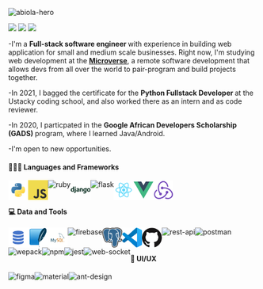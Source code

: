 ![abiola-hero](https://user-images.githubusercontent.com/114492335/233369373-7bbfd6d5-8d68-4513-a0f0-087ba4776361.png)

<p><a href="https://www.twitter.com/abiola-arobieke"><img src="https://img.shields.io/badge/twitter-%231DA1F2.svg?&style=for-the-badge&logo=twitter&logoColor=white" height=25></a> <a href="https://www.linkedin.com/in/abiola-arobieke"><img src="https://img.shields.io/badge/linkedin-%230077B5.svg?&style=for-the-badge&logo=linkedin&logoColor=white" height=25></a> <a href="https://www.instagram.com/abiola-arobieke/"><img src="https://img.shields.io/badge/instagram-%23E4405F.svg?&style=for-the-badge&logo=instagram&logoColor=white" height=25></a></p>
<div>
<p>
 -I'm a <b> Full-stack software engineer </b> with experience in building web application for small and medium scale businesses. Right now, I'm studying web development at the <b><a href="https://www.microverse.org/" target="_blank">Microverse</a></b>, a remote software development that allows devs from all over the world to pair-program and build projects together. 
</p> 
 <p>
  -In 2021, I bagged the certificate for the <b>Python Fullstack Developer </b> at the Ustacky coding school, and also worked there as an intern and as code reviewer.
 </p>
<p>
 -In 2020, I particpated in the <b> Google African Developers Scholarship (GADS) </b> program, where I learned Java/Android.
 </p>
 <p>
  -I'm open to new opportunities.
 </p>
 </div>
 
#### 👨🏻‍💻 Languages and Frameworks <br />
<div>
 <img align="left" height="40" src="https://raw.githubusercontent.com/github/explore/80688e429a7d4ef2fca1e82350fe8e3517d3494d/topics/python/python.png" alt="python">
 <img align="left" height="40" src="https://raw.githubusercontent.com/github/explore/80688e429a7d4ef2fca1e82350fe8e3517d3494d/topics/javascript/javascript.png" alt="javascript">
 <img align="left" height="40" src="https://user-images.githubusercontent.com/25181517/192603745-7d34df9e-7756-4756-a539-6a61badf7a80.png" alt="ruby">
  <img align="left" height="40" src="https://raw.githubusercontent.com/github/explore/80688e429a7d4ef2fca1e82350fe8e3517d3494d/topics/django/django.png" alt="django">
 <img align="left" height="40" src="https://user-images.githubusercontent.com/25181517/183423775-2276e25d-d43d-4e58-890b-edbc88e915f7.png" alt="flask">
 <img align="left" height="40" src="https://raw.githubusercontent.com/github/explore/80688e429a7d4ef2fca1e82350fe8e3517d3494d/topics/react/react.png" alt="react">
 <img align="left" height="40" src="https://raw.githubusercontent.com/github/explore/80688e429a7d4ef2fca1e82350fe8e3517d3494d/topics/vue/vue.png" alt="redux">
 <img align="left" height="40" src="https://raw.githubusercontent.com/github/explore/80688e429a7d4ef2fca1e82350fe8e3517d3494d/topics/redux/redux.png" alt="redux">
  </div>
 <br />
 <br />
  
#### 💻 Data and Tools <br />
<div>
  <img align="left" height="40" src="https://raw.githubusercontent.com/github/explore/2d218e3aa252dc90eef269b34eeec1fbd15dc07e/topics/sql/sql.png" alt="sql">
  <img align="left" height="40" src="https://raw.githubusercontent.com/github/explore/2d218e3aa252dc90eef269b34eeec1fbd15dc07e/topics/sqlite/sqlite.png">
  <img align="left" height="40" src="https://raw.githubusercontent.com/github/explore/80688e429a7d4ef2fca1e82350fe8e3517d3494d/topics/mysql/mysql.png" alt="mysql">
  <img align="left" height="40" src="https://user-images.githubusercontent.com/25181517/189716855-2c69ca7a-5149-4647-936d-780610911353.png" alt="firebase">
  <img align="left" height="40" src="https://raw.githubusercontent.com/github/explore/80688e429a7d4ef2fca1e82350fe8e3517d3494d/topics/postgresql/postgresql.png">
  <img align="left" height="40" src="https://raw.githubusercontent.com/github/explore/78df643247d429f6cc873026c0622819ad797942/topics/visual-studio-code/visual-studio-code.png" alt="vs-code">
<img align="left" height="40" src="https://raw.githubusercontent.com/github/explore/78df643247d429f6cc873026c0622819ad797942/topics/github/github.png" alt="github">
 <img align="left" height="40" src="https://user-images.githubusercontent.com/25181517/192107858-fe19f043-c502-4009-8c47-476fc89718ad.png" alt="rest-api">
 <img align="left" height="40" src="https://user-images.githubusercontent.com/25181517/192109061-e138ca71-337c-4019-8d42-4792fdaa7128.png" alt="postman">
 <img align="left" height="40" src="https://user-images.githubusercontent.com/25181517/187955008-981340e6-b4cc-441b-80cf-7a5e94d29e7e.png" alt="wepack">
 <img align="left" height="40" src="https://user-images.githubusercontent.com/25181517/121401671-49102800-c959-11eb-9f6f-74d49a5e1774.png" alt="npm">
 <img align="left" height="40" src="https://user-images.githubusercontent.com/25181517/187955005-f4ca6f1a-e727-497b-b81b-93fb9726268e.png" alt="jest">
 <img align="left" height="40" src="https://user-images.githubusercontent.com/25181517/187070862-03888f18-2e63-4332-95fb-3ba4f2708e59.png" alt="web-socket">
</div>
<br />
<br />

#### 🤖 UI/UX <br />
<div>
 <img align="left" height="40" src="https://user-images.githubusercontent.com/25181517/189715289-df3ee512-6eca-463f-a0f4-c10d94a06b2f.png" alt="figma">
 <img align="left" height="40" src="https://user-images.githubusercontent.com/25181517/189716058-71f74b6f-5936-40b5-92e3-00381e35ccb9.png" alt="material">
 <img align="left" height="40" src="https://user-images.githubusercontent.com/25181517/190887795-99cb0921-e57f-430b-a111-e165deedaa36.png" alt="ant-design">
 </div

